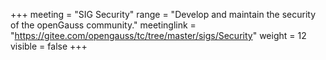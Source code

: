 +++
meeting = "SIG Security"
range = "Develop and maintain the security of the openGauss community."
meetinglink = "https://gitee.com/opengauss/tc/tree/master/sigs/Security"
weight =  12
visible = false
+++